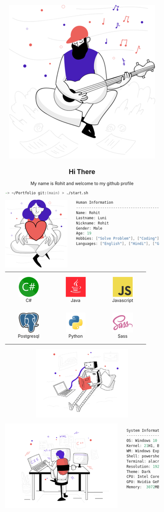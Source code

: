 <p align="center">
    <img src="svg/inspiration.svg" width="480px"/>
</p>

<h2 align="center">Hi There</h2>
<p align="center">My name is Rohit and welcome to my github profile</p>

```zsh
-> ~/Portfolio git:(main) > ./start.sh
```

<img align="left" src="svg/givingback.svg" height="222px"/>

```csharp
    Human Information
    ------------------------------------------
    Name: Rohit
    Lastname: Luni
    Nickname: Rohit
    Gender: Male
    Age: 19
    Hobbies: ["Solve Problem"], ["Coding"], ["Music"]
    Languages: ["English"], ["Hindi"], ["Gujarati"]
```

<br>

<div align="center">
    <table align="left">
        <tr>
            <td align="center" width="140" height="112.43">
                <img src="icons/csharp.png" width="65px"/>
                <br /> C#
            </td>
            <td align="center" width="140" height="112.43">
                <img src="icons/java.png" width="65px"/>
                <br /> Java
            </td>
            <td align="center" width="140" height="112.43">
                <img src="icons/javascript.png" width="65px"/>
                <br /> Javascript
            </td>
        </tr>
        <tr>
            <td align="center" width="140" height="112.43">
                <img src="icons/postgresql.png" width="65px"/>
                <br /> Postgresql
            </td>
            <td align="center" width="140" height="112.43">
                <img src="icons/python.png" width="65px"/>
                <br /> Python
            </td>
            <td align="center" width="140" height="112.43">
                <img src="icons/sass.png" width="65px"/>
                <br /> Sass
            </td>
        </tr>
    </table>
    <img src="svg/artificialintelligence.svg" height="225px"/>
</div>

<br>

<img align="left" src="svg/webdevelopment.svg" height="277px"/>

```csharp
    System Information
    ------------------------------------------
    OS: Windows 10
    Kernel: 21H1, Build ver. 19043.1110
    WM: Windows Explorer
    Shell: powershell
    Terminal: alacritty 0.7.2
    Resolution: 1920x1080
    Theme: Dark
    CPU: Intel Core i5 11400 @ 2.6GHz
    GPU: Nvidia GeForce GTX 1050
    Memory:  3072MB / 8192MB 3200MHz

```